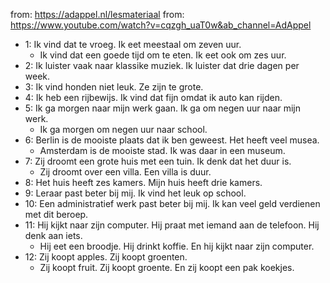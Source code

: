 from: https://adappel.nl/lesmateriaal
from: https://www.youtube.com/watch?v=cqzgh_uaT0w&ab_channel=AdAppel

- 1: Ik vind dat te vroeg. Ik eet meestaal om zeven uur.
  - Ik vind dat een goede tijd om te eten. Ik eet ook om zes uur.
- 2: Ik luister vaak naar klassike muziek. Ik luister dat drie dagen per week.
- 3: Ik vind honden niet leuk. Ze zijn te grote.
- 4: Ik heb een rijbewijs. Ik vind dat fijn omdat ik auto kan rijden.
- 5: Ik ga morgen naar mijn werk gaan. Ik ga om negen uur naar mijn werk.
  - Ik ga morgen om negen uur naar school.
- 6: Berlin is de mooiste plaats dat ik ben geweest. Het heeft veel musea.
  - Amsterdam is de mooiste stad. Ik was daar in een museum.
- 7:  Zij droomt een grote huis met een tuin. Ik denk dat het duur is.
  - Zij droomt over een villa. Een villa is duur.
- 8: Het huis heeft zes kamers. Mijn huis heeft drie kamers.
- 9: Leraar past beter bij mij. Ik vind het leuk op school.
- 10: Een administratief werk past beter bij mij. Ik kan veel geld verdienen met dit beroep.
- 11: Hij kijkt naar zijn computer. Hij praat met iemand aan de telefoon. Hij denk aan iets.
  - Hij eet een broodje. Hij drinkt koffie. En hij kijkt naar zijn computer.
- 12: Zij koopt apples. Zij koopt groenten.
  - Zij koopt fruit. Zij koopt groente. En zij koopt een pak koekjes.

